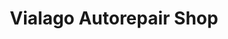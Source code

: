 ---
title: "Vialago Autorepair Shop"
url: /quezon-city/vialago-autorepair-shop/
shop: Autowerkstatt
---